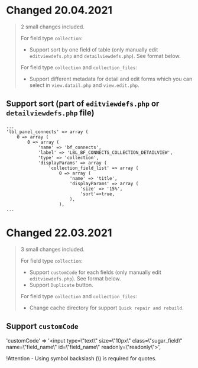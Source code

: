 # Changed 20.04.2021
>
> 2 small changes included.
>
> For field type `collection`:
> - Support sort by one field of table (only manually edit `editviewdefs.php` and `detailviewdefs.php`). See format below.
>
> For field type `collection` and `collection_files`:
> - Support different metadata for detail and edit forms which you can select in `view.datail.php` and `view.edit.php`.

## Support sort (part of `editviewdefs.php` or `detailviewdefs.php` file)

```
...
'lbl_panel_connects' => array (
    0 => array (
        0 => array (
            'name' => 'bf_connects',
            'label' => 'LBL_BF_CONNECTS_COLLECTION_DETAILVIEW',
            'type' => 'collection',
            'displayParams' => array (
                'collection_field_list' => array (
                    0 => array (
                        'name' => 'title',
                        'displayParams' => array (
                            'size' => '15%',
                            'sort'=>true,
                        ),
                    ),
...
```

# Changed 22.03.2021
>
> 3 small changes included.
>
> For field type `collection`:
> - Support `customCode` for each fields (only manually edit `editviewdefs.php`). See format below.
> - Support `Duplicate` button.
>
> For field type `collection` and `collection_files`:
> - Change cache directory for support `Quick repair and rebuild`.
>

## Support `customCode`

'customCode' => '<input type=\\"text\\" size=\\"10px\\" class=\\"sugar_field\\" name=\\"field_name\\" id=\\"field_name\\" readonly=\\"readonly\\">',

!Attention - Using symbol backslash (\\) is required for quotes.
